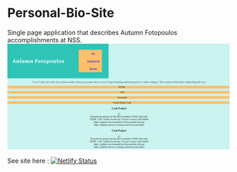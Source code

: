 # Personal-Bio-Site

Single page application that describes Autumn Fotopoulos accomplishments at NSS.
![](images1/bio-site.png)

See site here : [![Netlify Status](https://api.netlify.com/api/v1/badges/89b6bb04-7020-4af1-991f-02718b3e8417/deploy-status)](https://app.netlify.com/sites/afotopoulos-personalbiosite/deploys)
